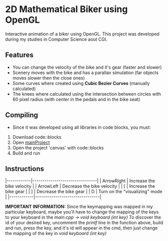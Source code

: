 # 2D Mathematical Biker using OpenGL
 Interactive animation of a biker using OpenGL.
 This project was developed during my studies in Computer Science aout CGI.  

## Features
 * You can change the velocity of the bike and it's gear (faster and slower)
 * Scenery moves with the bike and has a parallax simulation (far objects moves slower then the close ones)
 * Some curves where created using **Cubic Bezier Curves** (manually calculated)
 * The knees where calculated using the intersection between circles with 60 pixel radius (with center in the pedals and in the bike seat)

## Compiling
 * Since it was developed using all libraries in code blocks, you must:
 1. Download code::blocks
 2. Open [mainProject](/mainProject/)
 3. Open the project 'canvas' with code::blocks
 4. Build and run

## Instructions
|------------|--------------------------------|
| ArrowRight | Increase the bike velocity     |
| ArrowLeft  | Decrease the bike velocity     |
| [          | Increase the bike gear         |
| ]          | Decrease the bike gear         |
| D          | Turn on the "visualizing" mode |
|------------|--------------------------------|

**IMPORTANT INFORMATION:**
Since the keymapping was mapped in my particular keyboard, maybe you'll have to change the mapping of the keys to your keyboard in the _main.cpp -> void keyboard (int key)_
To discover the id of your desired key, uncomment the _printf_ line in the function above, build and run, press the key, and it's id will appear in the cmd, then just change the mapping of the key in _void keyboard (int key)_